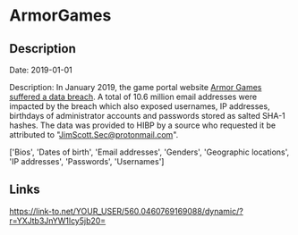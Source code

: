 # ArmorGames

## Description

Date: 2019-01-01

Description:
In January 2019, the game portal website <a href="https://techraptor.net/content/armor-games-data-breach-january-2019" target="_blank" rel="noopener">Armor Games suffered a data breach</a>. A total of 10.6 million email addresses were impacted by the breach which also exposed usernames, IP addresses, birthdays of administrator accounts and passwords stored as salted SHA-1 hashes. The data was provided to HIBP by a source who requested it be attributed to &quot;JimScott.Sec@protonmail.com&quot;.


['Bios', 'Dates of birth', 'Email addresses', 'Genders', 'Geographic locations', 'IP addresses', 'Passwords', 'Usernames']

## Links

https://link-to.net/YOUR_USER/560.0460769169088/dynamic/?r=YXJtb3JnYW1lcy5jb20=